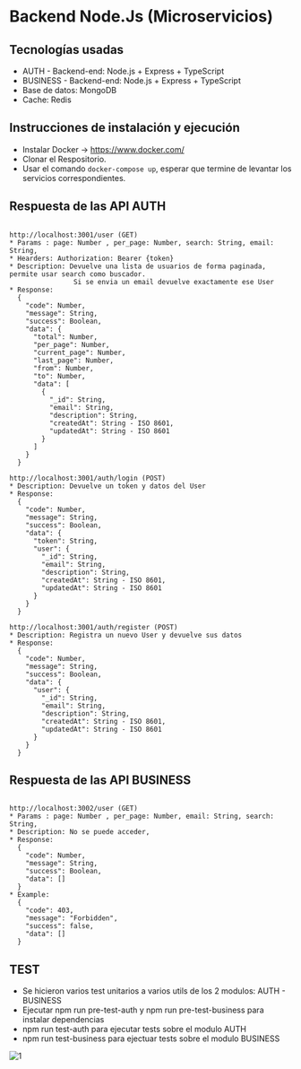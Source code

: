 # Backend Node.Js (Microservicios)

## Tecnologías usadas

* AUTH - Backend-end: Node.js + Express + TypeScript
* BUSINESS - Backend-end: Node.js + Express + TypeScript
* Base de datos: MongoDB
* Cache: Redis


## Instrucciones de instalación y ejecución

* Instalar Docker -> https://www.docker.com/
* Clonar el Respositorio.
* Usar el comando `docker-compose up`, esperar que termine de levantar los servicios correspondientes.

## Respuesta de las API AUTH

```

http://localhost:3001/user (GET)
* Params : page: Number , per_page: Number, search: String, email: String,
* Hearders: Authorization: Bearer {token}
* Description: Devuelve una lista de usuarios de forma paginada, permite usar search como buscador.
                Si se envia un email devuelve exactamente ese User
* Response:
  {
    "code": Number,
    "message": String,
    "success": Boolean,
    "data": {
      "total": Number,
      "per_page": Number,
      "current_page": Number,
      "last_page": Number,
      "from": Number,
      "to": Number,
      "data": [
        {
          "_id": String,
          "email": String,
          "description": String,
          "createdAt": String - ISO 8601,
          "updatedAt": String - ISO 8601
        }
      ]
    }
  }

http://localhost:3001/auth/login (POST)
* Description: Devuelve un token y datos del User
* Response:
  {
    "code": Number,
    "message": String,
    "success": Boolean,
    "data": {
      "token": String,
      "user": {
        "_id": String,
        "email": String,
        "description": String,
        "createdAt": String - ISO 8601,
        "updatedAt": String - ISO 8601
      }
    }
  }

http://localhost:3001/auth/register (POST)
* Description: Registra un nuevo User y devuelve sus datos
* Response:
  {
    "code": Number,
    "message": String,
    "success": Boolean,
    "data": {
      "user": {
        "_id": String,
        "email": String,
        "description": String,
        "createdAt": String - ISO 8601,
        "updatedAt": String - ISO 8601
      }
    }
  }

```

## Respuesta de las API BUSINESS
```

http://localhost:3002/user (GET)
* Params : page: Number , per_page: Number, email: String, search: String,
* Description: No se puede acceder,
* Response:
  {
    "code": Number,
    "message": String,
    "success": Boolean,
    "data": []
  }
* Example:
  {
    "code": 403,
    "message": "Forbidden",
    "success": false,
    "data": []
  }

```

## TEST
* Se hicieron varios test unitarios a varios utils de los 2 modulos: AUTH - BUSINESS
* Ejecutar npm run pre-test-auth y npm run pre-test-business para instalar dependencias
* npm run test-auth para ejecutar tests sobre el modulo AUTH
* npm run test-business para ejectuar tests sobre el modulo BUSINESS

![1](./1.jpg)